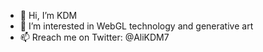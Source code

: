 - 👋 Hi, I’m KDM
- 👀 I’m interested in WebGL technology and generative art
- 📫 Rreach me on Twitter: @AliKDM7
